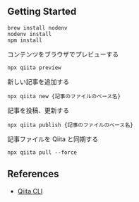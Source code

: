 ## Getting Started

```shell
brew install nodenv
nodenv install
npm install
```

コンテンツをブラウザでプレビューする

```shell
npx qiita preview
```

新しい記事を追加する

```shell
npx qiita new {記事のファイルのベース名}
```

記事を投稿、更新する

```shell
npx qiita publish {記事のファイルのベース名}
```

記事ファイルを Qiita と同期する

```shell
npx qiita pull --force
```

## References

- [Qiita CLI]

<!-- Links -->

[Qiita CLI]: https://github.com/increments/qiita-cli

